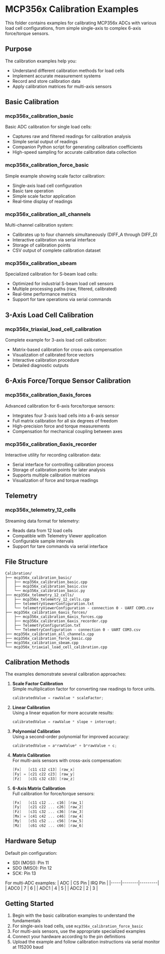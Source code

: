 # MCP356x Calibration Examples

This folder contains examples for calibrating MCP356x ADCs with various load cell configurations, from simple single-axis to complex 6-axis force/torque sensors.

## Purpose

The calibration examples help you:
- Understand different calibration methods for load cells
- Implement accurate measurement systems
- Record and store calibration data
- Apply calibration matrices for multi-axis sensors

## Basic Calibration

### mcp356x_calibration_basic
Basic ADC calibration for single load cells:
- Captures raw and filtered readings for calibration analysis
- Simple serial output of readings
- Companion Python script for generating calibration coefficients
- High-speed sampling for accurate calibration data collection

### mcp356x_calibration_force_basic
Simple example showing scale factor calibration:
- Single-axis load cell configuration
- Basic tare operation
- Simple scale factor application
- Real-time display of readings

### mcp356x_calibration_all_channels
Multi-channel calibration system:
- Calibrates up to four channels simultaneously (DIFF_A through DIFF_D)
- Interactive calibration via serial interface
- Storage of calibration points
- CSV output of complete calibration dataset

### mcp356x_calibration_sbeam
Specialized calibration for S-beam load cells:
- Optimized for industrial S-beam load cell sensors
- Multiple processing paths (raw, filtered, calibrated)
- Real-time performance metrics
- Support for tare operations via serial commands

## 3-Axis Load Cell Calibration

### mcp356x_triaxial_load_cell_calibration
Complete example for 3-axis load cell calibration:
- Matrix-based calibration for cross-axis compensation
- Visualization of calibrated force vectors
- Interactive calibration procedure
- Detailed diagnostic outputs

## 6-Axis Force/Torque Sensor Calibration

### mcp356x_calibration_6axis_forces
Advanced calibration for 6-axis force/torque sensors:
- Integrates four 3-axis load cells into a 6-axis sensor
- Full matrix calibration for all six degrees of freedom
- High-precision force and torque measurements
- Compensation for mechanical coupling between axes

### mcp356x_calibration_6axis_recorder
Interactive utility for recording calibration data:
- Serial interface for controlling calibration process
- Storage of calibration points for later analysis
- Supports multiple calibration matrices
- Visualization of force and torque readings

## Telemetry

### mcp356x_telemetry_12_cells
Streaming data format for telemetry:
- Reads data from 12 load cells
- Compatible with Telemetry Viewer application
- Configurable sample intervals
- Support for tare commands via serial interface

## File Structure

```
Calibration/
├── mcp356x_calibration_basic/
│   ├── mcp356x_calibration_basic.cpp
│   ├── mcp356x_calibration_basic.csv
│   └── mcp356x_calibration_basic.py
├── mcp356x_telemetry_12_cells/
│   ├── mcp356x_telemetry_12_cells.cpp
│   ├── telemetryViewerConfiguration.txt
│   └── telemetryViewerConfiguration - connection 0 - UART COM3.csv
├── mcp356x_calibration_6axis_forces/
│   ├── mcp356x_calibration_6axis_forces.cpp
│   ├── mcp356x_calibration_6axis_recorder.cpp
│   ├── TelemetryConfiguration.txt
│   └── TelemetryConfiguration - connection 0 - UART COM3.csv
├── mcp356x_calibration_all_channels.cpp
├── mcp356x_calibration_force_basic.cpp
├── mcp356x_calibration_sbeam.cpp
└── mcp356x_triaxial_load_cell_calibration.cpp
```

## Calibration Methods

The examples demonstrate several calibration approaches:

1. **Scale Factor Calibration**  
   Simple multiplication factor for converting raw readings to force units.
   ```cpp
   calibratedValue = rawValue * scaleFactor;
   ```

2. **Linear Calibration**  
   Using a linear equation for more accurate results:
   ```cpp
   calibratedValue = rawValue * slope + intercept;
   ```

3. **Polynomial Calibration**  
   Using a second-order polynomial for improved accuracy:
   ```cpp
   calibratedValue = a*rawValue² + b*rawValue + c;
   ```

4. **Matrix Calibration**  
   For multi-axis sensors with cross-axis compensation:
   ```cpp
   [Fx]   [c11 c12 c13] [raw_x]
   [Fy] = [c21 c22 c23] [raw_y]
   [Fz]   [c31 c32 c33] [raw_z]
   ```

5. **6-Axis Matrix Calibration**  
   Full calibration for force/torque sensors:
   ```cpp
   [Fx]   [c11 c12 ... c16] [raw_1]
   [Fy]   [c21 c22 ... c26] [raw_2]
   [Fz]   [c31 c32 ... c36] [raw_3]
   [Mx] = [c41 c42 ... c46] [raw_4]
   [My]   [c51 c52 ... c56] [raw_5]
   [Mz]   [c61 c62 ... c66] [raw_6]
   ```

## Hardware Setup

Default pin configuration:
- SDI (MOSI): Pin 11
- SDO (MISO): Pin 12
- SCK: Pin 13

For multi-ADC examples:
| ADC | CS Pin | IRQ Pin |
|-----|--------|---------|
| ADC0 | 7 | 6 |
| ADC1 | 4 | 5 |
| ADC2 | 2 | 3 |

## Getting Started

1. Begin with the basic calibration examples to understand the fundamentals
2. For single-axis load cells, use `mcp356x_calibration_force_basic`
3. For multi-axis sensors, use the appropriate specialized examples
4. Connect your hardware according to the pin definitions
5. Upload the example and follow calibration instructions via serial monitor at 115200 baud